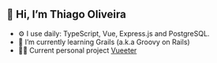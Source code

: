  ## 👋 Hi, I’m Thiago Oliveira
- ⚙️ I use daily: TypeScript, Vue, Express.js and PostgreSQL.
- 🌱 I’m currently learning Grails (a.k.a Groovy on Rails)
- 👨‍💻 Current personal project [Vueeter](https://github.com/thdq/vueeter-client)
